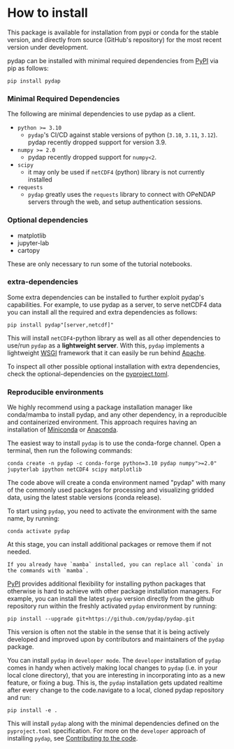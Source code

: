 # How to install

This package is available for installation from pypi or conda for the stable version, and directly from source (GitHub's repository) for the most recent version under development.

pydap can be installed with minimal required dependencies from [PyPI](https://pypi.org/) via pip as follows:

```shell
pip install pydap
```

### Minimal Required Dependencies
The following are minimal dependencies to use pydap as a client.
* `python >= 3.10`
	- `pydap`'s CI/CD against stable versions of python (`3.10`, `3.11`, `3.12`). pydap recently dropped support for version 3.9.
* `numpy >= 2.0`
	- pydap recently dropped support for `numpy<2`.
* `scipy`
	- it may only be used if `netCDF4` (python) library is not currently installed
* `requests`
	- `pydap` greatly uses the `requests` library to connect with OPeNDAP servers through the web, and setup authentication sessions.

### Optional dependencies
* matplotlib
* jupyter-lab
* cartopy

These are only necessary to run some of the tutorial notebooks.

### extra-dependencies
Some extra dependencies can be installed to further exploit pydap's capabilities. For example, to use pydap as a server, to serve netCDF4 data you can install all the required and extra dependencies as follows:
```shell
pip install pydap"[server,netcdf]"
```
This will install `netCDF4`-python library as well as all other dependencies to use/run `pydap` as a **lightweight server**. With this, `pydap` implements a lightweight [WSGI](http://wsgi.org/) framework that it can easily be run behind [Apache](https://www.apache.org/).

To inspect all other possible optional installation with extra dependencies, check the optional-dependencies on the [pyproject.toml](https://github.com/pydap/pydap/blob/main/pyproject.toml#L57-L80).

### Reproducible environments

We highly recommend using a package installation manager like conda/mamba to install pydap, and any other dependency, in a reproducible and containerized environment. This approach requires having an installation of [Miniconda](https://docs.anaconda.com/miniconda/) or [Anaconda](https://docs.anaconda.com/anaconda/install/).

The easiest way to install `pydap` is to use the conda-forge channel. Open a terminal, then run the following commands:

```shell
conda create -n pydap -c conda-forge python=3.10 pydap numpy">=2.0" jupyterlab ipython netCDF4 scipy matplotlib
```

The code above will create a conda environment named "pydap" with many of the commonly used packages for processing and visualizing gridded data, using the latest stable versions (conda release).

To start using `pydap`, you need to activate the environment with the same name, by running:

```shell
conda activate pydap
```

At this stage, you can install additional packages or remove them if not needed.

```{note}
If you already have `mamba` installed, you can replace all `conda` in the commands with `mamba`.
```


[PyPI](https://pypi.org/) provides additional flexibility for installing python packages that otherwise is hard to achieve with other package installation managers. For example, you can install the latest `pydap` version directly from the github repository run within the freshly activated `pydap` environment by running:


```shell
pip install --upgrade git+https://github.com/pydap/pydap.git
```
This version is often not the stable in the sense that it is being actively developed and improved upon by contributors and maintainers of the `pydap` package.

You can install `pydap` in `developer mode`. The `developer` installation of `pydap` comes in handy when actively making local changes to `pydap` (i.e. in your local clone directory), that you are interesting in incorporating into as a new feature, or fixing a bug. This is, the `pydap` installation gets updated realtime after every change to the code.navigate to a local, cloned pydap repository and run:

```shell
pip install -e .
```

This will install `pydap` along with the minimal dependencies defined on the `pyproject.toml` specification. For more on the `developer` approach of installing `pydap`, see [Contributing to the code](contribute/contr_cod.md).
